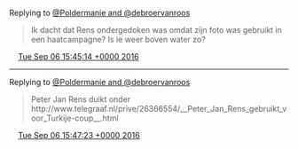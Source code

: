 Replying to [@Poldermanie and @debroervanroos](https://twitter.com/Poldermanie/status/773097139266265088)

> Ik dacht dat Rens ondergedoken was omdat zijn foto was gebruikt in een haatcampagne? Is ie weer boven water zo?

<img src="../../media/tweet.ico" width="12" /> [Tue Sep 06 15:45:14 +0000 2016](https://twitter.com/DromerDenker/status/773185295856656385)

----

Replying to [@Poldermanie and @debroervanroos](https://twitter.com/DromerDenker/status/773185295856656385)

> Peter Jan Rens duikt onder http://www\.telegraaf\.nl/prive/26366554/\_\_Peter\_Jan\_Rens\_gebruikt\_voor\_Turkije\-coup\_\_\.html

<img src="../../media/tweet.ico" width="12" /> [Tue Sep 06 15:47:23 +0000 2016](https://twitter.com/DromerDenker/status/773185838607953920)